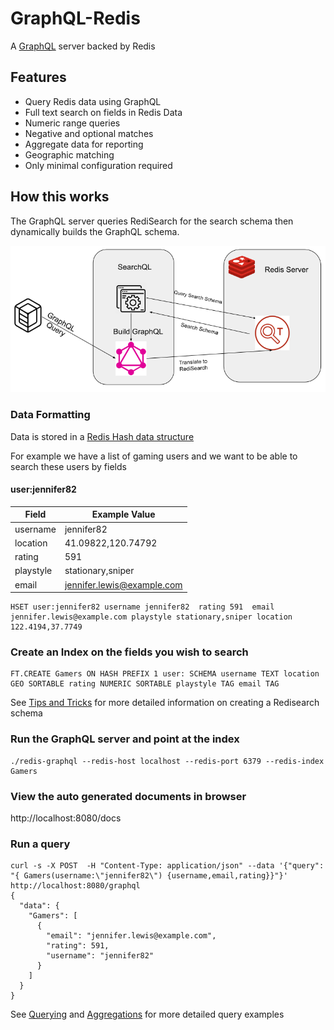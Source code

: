 # GraphQL-Redis

A [GraphQL](https://graphql.org/) server backed by Redis

## Features

- Query Redis data using GraphQL
- Full text search on fields in Redis Data
- Numeric range queries
- Negative and optional matches
- Aggregate data for reporting
- Geographic matching
- Only minimal configuration required


## How this works

The GraphQL server queries RediSearch for the search schema then dynamically builds the GraphQL schema. 

![img](./docs/RediSearchGraphQL.png)

### Data Formatting

Data is stored in a [Redis Hash data structure](https://redis.io/docs/manual/data-types/#hashes)

For example we have a list of gaming users and we want to be able to search these users by fields

#### user:jennifer82

|Field|Example Value|
|---|---|
|username|jennifer82|
|location|41.09822,120.74792|
|rating|591|
|playstyle|stationary,sniper|
|email|jennifer.lewis@example.com|

```
HSET user:jennifer82 username jennifer82  rating 591  email jennifer.lewis@example.com playstyle stationary,sniper location 122.4194,37.7749
```

### Create an Index on the fields you wish to search

```
FT.CREATE Gamers ON HASH PREFIX 1 user: SCHEMA username TEXT location GEO SORTABLE rating NUMERIC SORTABLE playstyle TAG email TAG
```

See [Tips and Tricks](./docs/SchemaTipsAndTricks.md) for more detailed information on creating a Redisearch schema

### Run the GraphQL server and point at the index

```
./redis-graphql --redis-host localhost --redis-port 6379 --redis-index Gamers
```

### View the auto generated documents in browser

http://localhost:8080/docs

### Run a query
```
curl -s -X POST  -H "Content-Type: application/json" --data '{"query": "{ Gamers(username:\"jennifer82\") {username,email,rating}}"}'   http://localhost:8080/graphql 
{
  "data": {
    "Gamers": [
      {
        "email": "jennifer.lewis@example.com",
        "rating": 591,
        "username": "jennifer82"
      }
    ]
  }
}
```

See [Querying](./docs/Queries.md) and [Aggregations](./docs/Aggregations.md) for more detailed query examples
